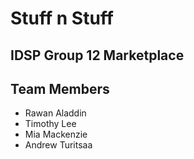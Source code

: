 # Stuff n Stuff

## IDSP Group 12 Marketplace

## Team Members 
- Rawan Aladdin 
- Timothy Lee
- Mia Mackenzie
- Andrew Turitsaa